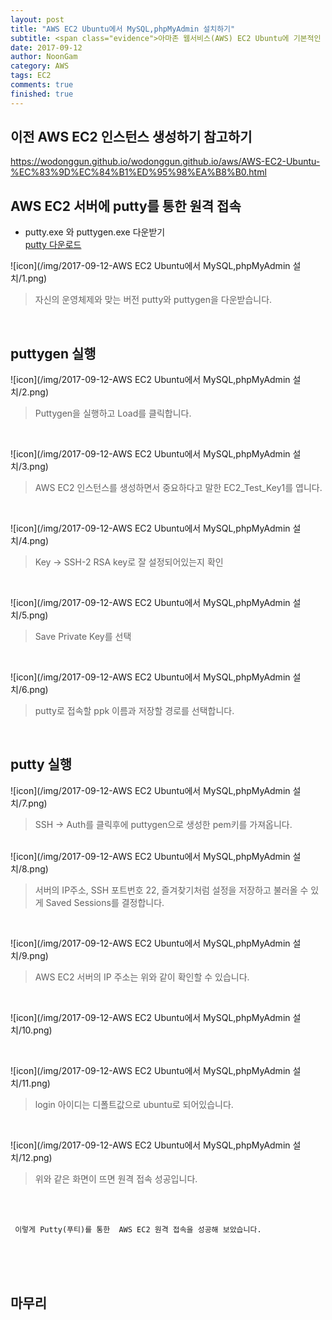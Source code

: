 ```yaml
---
layout: post
title: "AWS EC2 Ubuntu에서 MySQL,phpMyAdmin 설치하기"
subtitle: <span class="evidence">아마존 웹서비스(AWS) EC2 Ubuntu에 기본적인 데이터베이스인 MySQL과 phpMyAdmin을 설치해보자</span>
date: 2017-09-12
author: NoonGam
category: AWS
tags: EC2
comments: true
finished: true
---
```

## 이전 AWS EC2 인스턴스 생성하기 참고하기

https://wodonggun.github.io/wodonggun.github.io/aws/AWS-EC2-Ubuntu-%EC%83%9D%EC%84%B1%ED%95%98%EA%B8%B0.html


## AWS EC2 서버에 putty를 통한 원격 접속

- putty.exe 와 puttygen.exe 다운받기 <br>
[putty 다운로드](https://www.chiark.greenend.org.uk/~sgtatham/putty/latest.html)


![icon](/img/2017-09-12-AWS EC2 Ubuntu에서 MySQL,phpMyAdmin 설치/1.png)

> 자신의 운영체제와 맞는 버전 putty와 puttygen을 다운받습니다.  

<br>

## puttygen 실행

![icon](/img/2017-09-12-AWS EC2 Ubuntu에서 MySQL,phpMyAdmin 설치/2.png)

> Puttygen을 실행하고 Load를 클릭합니다.

<br>

![icon](/img/2017-09-12-AWS EC2 Ubuntu에서 MySQL,phpMyAdmin 설치/3.png)
> AWS EC2 인스턴스를 생성하면서 중요하다고 말한 EC2_Test_Key1를 엽니다.

<br>

![icon](/img/2017-09-12-AWS EC2 Ubuntu에서 MySQL,phpMyAdmin 설치/4.png)
> Key -> SSH-2 RSA key로 잘 설정되어있는지 확인

<br>

![icon](/img/2017-09-12-AWS EC2 Ubuntu에서 MySQL,phpMyAdmin 설치/5.png)
> Save Private Key를 선택

<br>

![icon](/img/2017-09-12-AWS EC2 Ubuntu에서 MySQL,phpMyAdmin 설치/6.png)
> putty로 접속할 ppk 이름과 저장할 경로를 선택합니다.

<br>


## putty 실행


![icon](/img/2017-09-12-AWS EC2 Ubuntu에서 MySQL,phpMyAdmin 설치/7.png)

>  SSH -> Auth를 클릭후에 puttygen으로 생성한 pem키를 가져옵니다.


<br>
![icon](/img/2017-09-12-AWS EC2 Ubuntu에서 MySQL,phpMyAdmin 설치/8.png)

>  서버의 IP주소, SSH 포트번호 22, 즐겨찾기처럼 설정을 저장하고 불러올 수 있게 Saved Sessions를 결정합니다.

<br>

![icon](/img/2017-09-12-AWS EC2 Ubuntu에서 MySQL,phpMyAdmin 설치/9.png)

> AWS EC2 서버의 IP 주소는 위와 같이 확인할 수 있습니다.

<br>

![icon](/img/2017-09-12-AWS EC2 Ubuntu에서 MySQL,phpMyAdmin 설치/10.png)


<br>

![icon](/img/2017-09-12-AWS EC2 Ubuntu에서 MySQL,phpMyAdmin 설치/11.png)

>  login 아이디는 디폴트값으로 ubuntu로 되어있습니다.

<br>

![icon](/img/2017-09-12-AWS EC2 Ubuntu에서 MySQL,phpMyAdmin 설치/12.png)<br>

> 위와 같은 화면이 뜨면 원격 접속 성공입니다.




<br>
<br>

     이렇게 Putty(푸티)를 통한  AWS EC2 원격 접속을 성공해 보았습니다.

<br>
<br>
<br>

## 마무리
